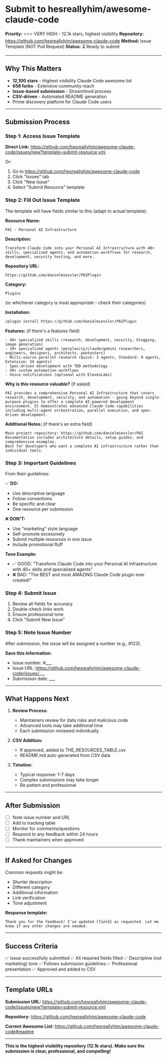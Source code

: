 # Submit to hesreallyhim/awesome-claude-code

**Priority:** ⭐⭐⭐ VERY HIGH - 12.1k stars, highest visibility
**Repository:** https://github.com/hesreallyhim/awesome-claude-code
**Method:** Issue Template (NOT Pull Request)
**Status:** ⏳ Ready to submit

---

## Why This Matters

- **12,100 stars** - Highest visibility Claude Code awesome list
- **658 forks** - Extensive community reach
- **Issue-based submission** - Streamlined process
- **CSV-driven** - Automated README generation
- Prime discovery platform for Claude Code users

---

## Submission Process

### Step 1: Access Issue Template

**Direct Link:**
https://github.com/hesreallyhim/awesome-claude-code/issues/new?template=submit-resource.yml

Or:
1. Go to https://github.com/hesreallyhim/awesome-claude-code
2. Click "Issues" tab
3. Click "New Issue"
4. Select "Submit Resource" template

### Step 2: Fill Out Issue Template

The template will have fields similar to this (adapt to actual template):

**Resource Name:**
```
PAI - Personal AI Infrastructure
```

**Description:**
```
Transform Claude Code into your Personal AI Infrastructure with 40+ skills, specialized agents, and automation workflows for research, development, security testing, and more.
```

**Repository URL:**
```
https://github.com/danielmiessler/PAIPlugin
```

**Category:**
```
Plugins
```
(or whichever category is most appropriate - check their categories)

**Installation:**
```bash
/plugin install https://github.com/danielmiessler/PAIPlugin
```

**Features:** (if there's a features field)
```
- 40+ specialized skills (research, development, security, blogging, image generation)
- 10+ specialized agents (perplexity/claude/gemini researchers, engineers, designers, architects, pentesters)
- Multi-source parallel research (Quick: 3 agents, Standard: 9 agents, Extensive: 24 agents)
- Spec-driven development with TDD methodology
- 50+ custom automation workflows
- Voice notifications (optional with ElevenLabs)
```

**Why is this resource valuable?** (if asked)
```
PAI provides a comprehensive Personal AI Infrastructure that covers research, development, security, and automation - going beyond single-purpose plugins to offer a complete AI-powered development environment. It demonstrates advanced Claude Code capabilities including multi-agent orchestration, parallel execution, and spec-driven development.
```

**Additional Notes:** (if there's an extra field)
```
Main project repository: https://github.com/danielmiessler/PAI
Documentation includes architecture details, setup guides, and comprehensive examples.
Best for developers who want a complete AI infrastructure rather than individual tools.
```

### Step 3: Important Guidelines

From their guidelines:

✅ **DO:**
- Use descriptive language
- Follow conventions
- Be specific and clear
- One resource per submission

❌ **DON'T:**
- Use "marketing" style language
- Self-promote excessively
- Submit multiple resources in one issue
- Include promotional fluff

**Tone Example:**
- ✅ GOOD: "Transform Claude Code into your Personal AI Infrastructure with 40+ skills and specialized agents"
- ❌ BAD: "The BEST and most AMAZING Claude Code plugin ever created!"

### Step 4: Submit Issue

1. Review all fields for accuracy
2. Double-check links work
3. Ensure professional tone
4. Click "Submit New Issue"

### Step 5: Note Issue Number

After submission, the issue will be assigned a number (e.g., #123).

**Save this information:**
- Issue number: #___
- Issue URL: https://github.com/hesreallyhim/awesome-claude-code/issues/___
- Submission date: ___

---

## What Happens Next

1. **Review Process:**
   - Maintainers review for data risks and malicious code
   - Advanced tools may take additional time
   - Each submission reviewed individually

2. **CSV Addition:**
   - If approved, added to THE_RESOURCES_TABLE.csv
   - README.md auto-generated from CSV data

3. **Timeline:**
   - Typical response: 1-7 days
   - Complex submissions may take longer
   - Be patient and professional

---

## After Submission

- [ ] Note issue number and URL
- [ ] Add to tracking table
- [ ] Monitor for comments/questions
- [ ] Respond to any feedback within 24 hours
- [ ] Thank maintainers when approved

---

## If Asked for Changes

Common requests might be:
- Shorter description
- Different category
- Additional information
- Link verification
- Tone adjustment

**Response template:**
```
Thank you for the feedback! I've updated [field] as requested. Let me know if any other changes are needed.
```

---

## Success Criteria

✅ Issue successfully submitted
✅ All required fields filled
✅ Descriptive (not marketing) tone
✅ Follows submission guidelines
✅ Professional presentation
✅ Approved and added to CSV

---

## Template URLs

**Submission URL:**
https://github.com/hesreallyhim/awesome-claude-code/issues/new?template=submit-resource.yml

**Repository:**
https://github.com/hesreallyhim/awesome-claude-code

**Current Awesome List:**
https://github.com/hesreallyhim/awesome-claude-code#readme

---

**This is the highest visibility repository (12.1k stars). Make sure the submission is clear, professional, and compelling!**
